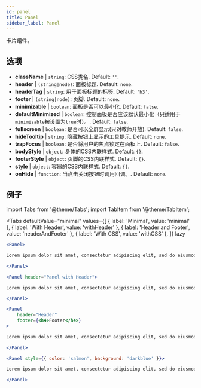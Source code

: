 ```yaml
---
id: panel 
title: Panel
sidebar_label: Panel
---
```


卡片组件。

## 选项

* __className__ | `string`: CSS类名. Default: `''`.
* __header__ | `(string|node)`: 面板标题. Default: `none`.
* __headerTag__ | `string`: 用于面板标题的标签. Default: `'h3'`.
* __footer__ | `(string|node)`: 页脚. Default: `none`.
* __minimizable__ | `boolean`: 面板是否可以最小化. Default: `false`.
* __defaultMinimized__ | `boolean`: 控制面板是否应该默认最小化（只适用于`minimizable`被设置为`true`时）。. Default: `false`.
* __fullscreen__ | `boolean`: 是否可以全屏显示(只对教师开放). Default: `false`.
* __hideTooltip__ | `string`: 隐藏按钮上显示的工具提示. Default: `none`.
* __trapFocus__ | `boolean`: 是否将用户的焦点锁定在面板上. Default: `false`.
* __bodyStyle__ | `object`: 身体的CSS内联样式. Default: `{}`.
* __footerStyle__ | `object`: 页脚的CSS内联样式. Default: `{}`.
* __style__ | `object`: 容器的CSS内联样式. Default: `{}`.
* __onHide__ | `function`: 当点击关闭按钮时调用回调。. Default: `none`.


## 例子

import Tabs from '@theme/Tabs';
import TabItem from '@theme/TabItem';

<Tabs
    defaultValue="minimal"
    values={[
        { label: 'Minimal', value: 'minimal' },
        { label: 'With Header', value: 'withHeader' },
        { label: 'Header and Footer', value: 'headerAndFooter' },
        { label: 'With CSS', value: 'withCSS' },
    ]}
    lazy
>

<TabItem value="minimal">

```jsx live
<Panel>

Lorem ipsum dolor sit amet, consectetur adipiscing elit, sed do eiusmod tempor incididunt ut labore et dolore magna aliqua. Ut enim ad minim veniam, quis nostrud exercitation ullamco laboris nisi ut aliquip ex ea commodo consequat. Duis aute irure dolor in reprehenderit in voluptate velit esse cillum dolore eu fugiat nulla pariatur. Excepteur sint occaecat cupidatat non proident, sunt in culpa qui officia deserunt mollit anim id est laborum.

</Panel>
```

</TabItem>

<TabItem value="withHeader">

```jsx live
<Panel header="Panel with Header">

Lorem ipsum dolor sit amet, consectetur adipiscing elit, sed do eiusmod tempor incididunt ut labore et dolore magna aliqua. Ut enim ad minim veniam, quis nostrud exercitation ullamco laboris nisi ut aliquip ex ea commodo consequat. Duis aute irure dolor in reprehenderit in voluptate velit esse cillum dolore eu fugiat nulla pariatur. Excepteur sint occaecat cupidatat non proident, sunt in culpa qui officia deserunt mollit anim id est laborum.

</Panel>
```

</TabItem>

<TabItem value="headerAndFooter">

```jsx live
<Panel 
    header="Header" 
    footer={<h4>Footer</h4>}
>

Lorem ipsum dolor sit amet, consectetur adipiscing elit, sed do eiusmod tempor incididunt ut labore et dolore magna aliqua. Ut enim ad minim veniam, quis nostrud exercitation ullamco laboris nisi ut aliquip ex ea commodo consequat. Duis aute irure dolor in reprehenderit in voluptate velit esse cillum dolore eu fugiat nulla pariatur. Excepteur sint occaecat cupidatat non proident, sunt in culpa qui officia deserunt mollit anim id est laborum.

</Panel>
```

</TabItem>

<TabItem value="withCSS">

```jsx live
<Panel style={{ color: 'salmon', background: 'darkblue' }}>

Lorem ipsum dolor sit amet, consectetur adipiscing elit, sed do eiusmod tempor incididunt ut labore et dolore magna aliqua. Ut enim ad minim veniam, quis nostrud exercitation ullamco laboris nisi ut aliquip ex ea commodo consequat. Duis aute irure dolor in reprehenderit in voluptate velit esse cillum dolore eu fugiat nulla pariatur. Excepteur sint occaecat cupidatat non proident, sunt in culpa qui officia deserunt mollit anim id est laborum.

</Panel>
```

</TabItem>

</Tabs>

